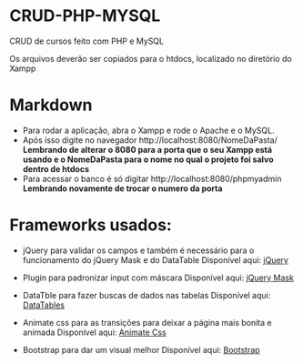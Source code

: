 # CRUD-PHP-MYSQL
CRUD de cursos feito com PHP e MySQL

Os arquivos deverão ser copiados para o htdocs, localizado no diretório do Xampp

# Markdown
- Para rodar a aplicação, abra o Xampp e rode o Apache e o MySQL.
- Após isso digite no navegador http://localhost:8080/NomeDaPasta/ **Lembrando de alterar o 8080 para a porta que o seu Xampp está usando e o NomeDaPasta para o nome no qual o projeto foi salvo dentro de htdocs**
- Para acessar o banco é só digitar http://localhost:8080/phpmyadmin **Lembrando novamente de trocar o numero da porta**

# Frameworks usados:
- jQuery para validar os campos e também é necessário para o funcionamento do jQuery Mask e do DataTable
Disponível aqui: [jQuery](https://jquery.com/?target=_blank)

- Plugin para padronizar input com máscara
Disponível aqui: [jQuery Mask](https://plugins.jquery.com/mask/?target=_blank)

- DataTble para fazer buscas de dados nas tabelas
Disponível aqui: [DataTables](https://datatables.net/?target=_blank)

- Animate css para as transições para deixar a página mais bonita e animada
Disponível aqui: [Animate Css](https://daneden.github.io/animate.css/?target=_blank)

- Bootstrap para dar um visual melhor
Disponível aqui: [Bootstrap](https://getbootstrap.com/?target=_blank)
